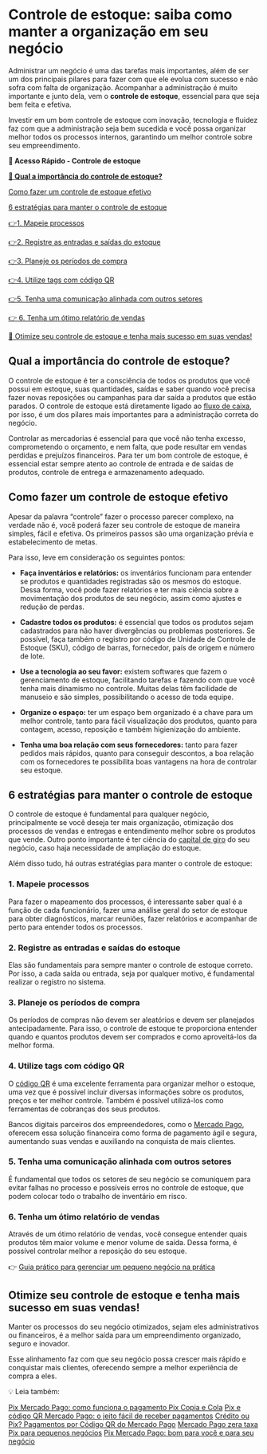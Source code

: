 # Controle de estoque: saiba como manter a organização em seu negócio

Administrar um negócio é uma das tarefas mais importantes, além de ser um dos principais pilares para fazer com que ele evolua com sucesso e não sofra com falta de organização. Acompanhar a administração é muito importante e junto dela, vem o **controle de estoque**, essencial para que seja bem feita e efetiva.

Investir em um bom controle de estoque com inovação, tecnologia e fluidez faz com que a administração seja bem sucedida e você possa organizar melhor todos os processos internos, garantindo um melhor controle sobre seu empreendimento.

**💙 Acesso Rápido - Controle de estoque**

**[🤔 Qual a importância do controle de estoque?](#A)**

[Como fazer um controle de estoque efetivo](#B)

[6 estratégias para manter o controle de estoque](#C)

[](#D)[👉](#I)[1. Mapeie processos](#D)

[](#E)[👉](#I)[2. Registre as entradas e saídas do estoque](#E)

[](#F)[👉](#I)[3. Planeje os períodos de compra](#F)

[](#G)[👉](#I)[4. Utilize tags com código QR](#G)

[](#H)[👉](#I)[5. Tenha uma comunicação alinhada com outros setores](#H)

[👉 6. Tenha um ótimo relatório de vendas](#I)

[💙 Otimize seu controle de estoque e tenha mais sucesso em suas vendas!](#J)

[](#)
## Qual a importância do controle de estoque?

O controle de estoque é ter a consciência de todos os produtos que você possui em estoque, suas quantidades, saídas e saber quando você precisa fazer novas reposições ou campanhas para dar saída a produtos que estão parados. O controle de estoque está diretamente ligado ao [fluxo de caixa](https://meubolso.mercadopago.com.br/fluxo-de-caixa), por isso, é um dos pilares mais importantes para a administração correta do negócio.

Controlar as mercadorias é essencial para que você não tenha excesso, comprometendo o orçamento, e nem falta, que pode resultar em vendas perdidas e prejuízos financeiros. Para ter um bom controle de estoque, é essencial estar sempre atento ao controle de entrada e de saídas de produtos, controle de entrega e armazenamento adequado.

[](#)
## Como fazer um controle de estoque efetivo

Apesar da palavra “controle” fazer o processo parecer complexo, na verdade não é, você poderá fazer seu controle de estoque de maneira simples, fácil e efetiva. Os primeiros passos são uma organização prévia e estabelecimento de metas.

Para isso, leve em consideração os seguintes pontos:

- **Faça inventários e relatórios:** os inventários funcionam para entender se produtos e quantidades registradas são os mesmos do estoque. Dessa forma, você pode fazer relatórios e ter mais ciência sobre a movimentação dos produtos de seu negócio, assim como ajustes e redução de perdas.

- **Cadastre todos os produtos:** é essencial que todos os produtos sejam cadastrados para não haver divergências ou problemas posteriores. Se possível, faça também o registro por código de Unidade de Controle de Estoque (SKU), código de barras, fornecedor, país de origem e número de lote.

- **Use a tecnologia ao seu favor:** existem softwares que fazem o gerenciamento de estoque, facilitando tarefas e fazendo com que você tenha mais dinamismo no controle. Muitas delas têm facilidade de manuseio e são simples, possibilitando o acesso de toda equipe.

- **Organize o espaço:** ter um espaço bem organizado é a chave para um melhor controle, tanto para fácil visualização dos produtos, quanto para contagem, acesso, reposição e também higienização do ambiente.

- **Tenha uma boa relação com seus fornecedores:** tanto para fazer pedidos mais rápidos, quanto para conseguir descontos, a boa relação com os fornecedores te possibilita boas vantagens na hora de controlar seu estoque.

[](#)
## 

## 6 estratégias para manter o controle de estoque

O controle de estoque é fundamental para qualquer negócio, principalmente se você deseja ter mais organização, otimização dos processos de vendas e entregas e entendimento melhor sobre os produtos que vende. Outro ponto importante é ter ciência do [capital de giro](https://meubolso.mercadopago.com.br/calcular-o-capital-de-giro) do seu negócio, caso haja necessidade de ampliação do estoque.

Além disso tudo, há outras estratégias para manter o controle de estoque:

[](#)
### 1. Mapeie processos

Para fazer o mapeamento dos processos, é interessante saber qual é a função de cada funcionário, fazer uma análise geral do setor de estoque para obter diagnósticos, marcar reuniões, fazer relatórios e acompanhar de perto para entender todos os processos.

[](#)
### 2. Registre as entradas e saídas do estoque

Elas são fundamentais para sempre manter o controle de estoque correto. Por isso, a cada saída ou entrada, seja por qualquer motivo, é fundamental realizar o registro no sistema.

[](#)
### 3. Planeje os períodos de compra

Os períodos de compras não devem ser aleatórios e devem ser planejados antecipadamente. Para isso, o controle de estoque te proporciona entender quando e quantos produtos devem ser comprados e como aproveitá-los da melhor forma.

[](#)
### 4. Utilize tags com código QR

O [código QR](https://meubolso.mercadopago.com.br/melhorar-a-experiencia-do-cliente-com-codigo-qr) é uma excelente ferramenta para organizar melhor o estoque, uma vez que é possível incluir diversas informações sobre os produtos, preços e ter melhor controle. Também é possível utilizá-los como ferramentas de cobranças dos seus produtos.

Bancos digitais parceiros dos empreendedores, como o [Mercado Pago](https://meubolso.mercadopago.com.br/pix-e-codigo-qr-mercado-pago-descubra-como-ficou-mais-facil-receber-pagamentos), oferecem essa solução financeira como forma de pagamento ágil e segura, aumentando suas vendas e auxiliando na conquista de mais clientes.

[](#)
### 5. Tenha uma comunicação alinhada com outros setores

É fundamental que todos os setores de seu negócio se comuniquem para evitar falhas no processo e possíveis erros no controle de estoque, que podem colocar todo o trabalho de inventário em risco.

[](#)
### 6. Tenha um ótimo relatório de vendas

Através de um ótimo relatório de vendas, você consegue entender quais produtos têm maior volume e menor volume de saída. Dessa forma, é possível controlar melhor a reposição do seu estoque.

👉 [Guia prático para gerenciar um pequeno negócio na prática](https://meubolso.mercadopago.com.br/guia-completo-para-gerenciar-um-pequeno-negocio)

[](#)
## Otimize seu controle de estoque e tenha mais sucesso em suas vendas!

Manter os processos do seu negócio otimizados, sejam eles administrativos ou financeiros, é a melhor saída para um empreendimento organizado, seguro e inovador.

Esse alinhamento faz com que seu negócio possa crescer mais rápido e conquistar mais clientes, oferecendo sempre a melhor experiência de compra a eles.

💡 Leia também:

[Pix Mercado Pago: como funciona o pagamento Pix Copia e Cola](https://empresas.mercadopago.com.br/pix-mercado-pago-como-funciona-o-pagamento-pix-copia-e-cola)
[Pix e código QR Mercado Pago: o jeito fácil de receber pagamentos](https://empreendedores.mercadopago.com.br/pix-e-codigo-qr-mercado-pago-descubra-como-ficou-mais-facil-receber-pagamentos)
[Crédito ou Pix? Pagamentos por Código QR do Mercado Pago](https://empreendedores.mercadopago.com.br/pix-atraves-do-codigo-qr-do-mercado-pago)
[Mercado Pago zera taxa Pix para pequenos negócios](https://empreendedores.mercadopago.com.br/pix-mercado-pago-taxa-zero-pequenos-negocios)
[Pix Mercado Pago: bom para você e para seu negócio](https://empreendedores.mercadopago.com.br/pix-mercado-pago-bom-para-voce-e-para-seu-negocio)